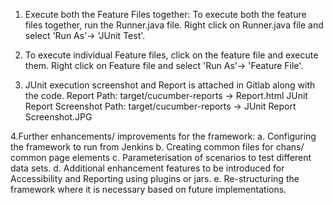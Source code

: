 1. Execute both the Feature Files together:
To execute both the feature files together, run the Runner.java file.
Right click on Runner.java file and select 'Run As'-> 'JUnit Test'.

2. To execute individual Feature files, click on the feature file and execute them.
Right click on Feature file and select 'Run As'-> 'Feature File'.

3. JUnit execution screenshot and Report is attached in Gitlab along with the code.
Report Path: target/cucumber-reports -> Report.html
JUnit Report Screenshot Path: target/cucumber-reports -> JUnit Report Screenshot.JPG

4.Further enhancements/ improvements for the framework:
a. Configuring the framework to run from Jenkins
b. Creating common files for chans/ common page elements
c. Parameterisation of scenarios to test different data sets.
d. Additional enhancement features to be introduced for Accessibility and Reporting using plugins or jars.
e. Re-structuring the framework where it is necessary based on future implementations.

